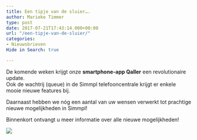 ```yaml
---
title: Een tipje van de sluier….
author: Marieke Timmer
type: post
date: 2017-07-21T17:43:14.000+00:00
url: "/een-tipje-van-de-sluier/"
categories:
- Nieuwsbrieven
Hide in Search: true

---
```

De komende weken krijgt onze <b>smartphone-app Qaller</b> een revolutionaire update. <br /> Ook de wachtrij (queue) in de Simmpl telefooncentrale krijgt er enkele mooie nieuwe features bij.

<!--more-->

Daarnaast hebben we nóg een aantal van uw wensen verwerkt tot prachtige nieuwe mogelijkheden in Simmpl!

Binnenkort ontvangt u meer informatie over alle nieuwe mogelijkheden!

<a href="https://www.callvoiptelefonie.nl/qaller"><img src="https://res.cloudinary.com/callvoip/image/upload/v1556647042/SIMMPL_QALLER_TRANSPARANT-300x297.png" class="aligncenter size-medium" /></a>